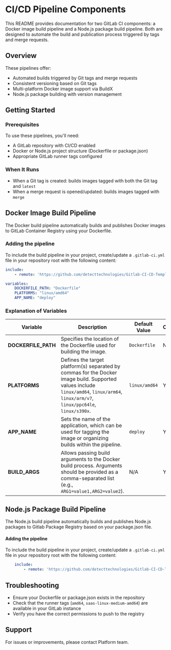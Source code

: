 # CI/CD Pipeline Components

This README provides documentation for two GitLab CI components: a Docker image build pipeline and a Node.js package build pipeline. Both are designed to automate the build and publication process triggered by tags and merge requests.

## Overview

These pipelines offer:
- Automated builds triggered by Git tags and merge requests
- Consistent versioning based on Git tags
- Multi-platform Docker image support via BuildX
- Node.js package building with version management

## Getting Started

### Prerequisites

To use these pipelines, you'll need:
- A GitLab repository with CI/CD enabled
- Docker or Node.js project structure (Dockerfile or package.json)
- Appropriate GitLab runner tags configured

### When It Runs

- When a Git tag is created: builds images tagged with both the Git tag and `latest`
- When a merge request is opened/updated: builds images tagged with `merge`

## Docker Image Build Pipeline

The Docker build pipeline automatically builds and publishes Docker images to GitLab Container Registry using your Dockerfile.

### Adding the pipeline

To include the build pipeline in your project, create/update a `.gitlab-ci.yml` file in your repository root with the following content:

```yaml
include:
    - remote: 'https://github.com/detecttechnologies/Gitlab-CI-CD-Templates/raw/main/build/docker/.gitlab-ci.yml'

variables:
    DOCKERFILE_PATH: "Dockerfile"
    PLATFORMS: "linux/amd64"
    APP_NAME: "deploy"
```

### Explanation of Variables

| Variable         | Description                                                                 | Default Value   | Optional |
|-----------------|-----------------------------------------------------------------------------|---------------|----------|
| **DOCKERFILE_PATH** | Specifies the location of the Dockerfile used for building the image. | `Dockerfile`  | No       |
| **PLATFORMS**    | Defines the target platform(s) separated by commas for the Docker image build. Supported values include `linux/amd64`, `linux/arm64`, `linux/arm/v7`, `linux/ppc64le`, `linux/s390x`. | `linux/amd64` | Yes      |
| **APP_NAME**     | Sets the name of the application, which can be used for tagging the image or organizing builds within the pipeline. | `deploy`      | Yes      |
| **BUILD_ARGS**   | Allows passing build arguments to the Docker build process. Arguments should be provided as a comma-separated list (e.g., `ARG1=value1,ARG2=value2`). | N/A           | Yes      |


## Node.js Package Build Pipeline

The Node.js build pipeline automatically builds and publishes Node.js packages to Gitlab Package Registry based on your package.json file.

#### Adding the pipeline

To include the build pipeline in your project, create/update a `.gitlab-ci.yml` file in your repository root with the following content:

```yaml
    include:
        - remote: 'https://github.com/detecttechnologies/Gitlab-CI-CD-Templates/raw/main/build/node/.gitlab-ci.yml'
```

## Troubleshooting

- Ensure your Dockerfile or package.json exists in the repository
- Check that the runner tags (`amd64`, `saas-linux-medium-amd64`) are available in your GitLab instance
- Verify you have the correct permissions to push to the registry

## Support

For issues or improvements, please contact Platform team.